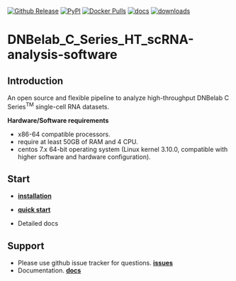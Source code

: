 [![Github Release](https://img.shields.io/github/v/release/lishuangshuang0616/DNBC4tools)](https://github.com/lishuangshuang0616/DNBC4tools/releases)
[![PyPI](https://img.shields.io/pypi/v/dnbc4tools)](https://pypi.org/project/DNBC4tools)
[![Docker Pulls](https://img.shields.io/docker/pulls/lishuangshuang3/dnbc4tools)](https://hub.docker.com/r/lishuangshuang3/dnbc4tools)
[![docs](https://img.shields.io/static/v1?label=docs&message=dnbc4tools&color=blue)](https://dnbc4tools.readthedocs.io)
[![downloads](https://static.pepy.tech/personalized-badge/dnbc4tools?period=total&units=international_system&left_color=grey&right_color=blue&left_text=downloads)](https://pepy.tech/project/dnbc4tools)


# DNBelab_C_Series_HT_scRNA-analysis-software

## Introduction

An open source and flexible pipeline to analyze high-throughput DNBelab C Series<sup>TM</sup> single-cell RNA datasets. 

**Hardware/Software requirements** 

- x86-64 compatible processors.
- require at least 50GB of RAM and 4 CPU. 
- centos 7.x 64-bit operating system (Linux kernel 3.10.0, compatible with higher software and hardware configuration). 

## Start

- [**installation** ](./doc/installation.md)

- [**quick start** ](./doc/quickstart.md)

- Detailed docs

## Support

- Please use github issue tracker for questions. [**issues**](https://github.com/MGI-tech-bioinformatics/DNBelab_C_Series_HT_scRNA-analysis-software/issues)
- Documentation. [**docs**](https://dnbc4tools.readthedocs.io)
